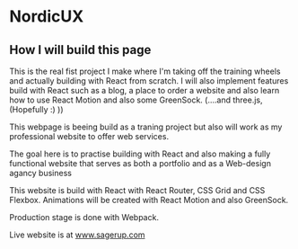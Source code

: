 # NordicUX

<h2>How I will build this page</h2>
<p>This is the real fist project I make where I'm taking off the training wheels and actually building with React from scratch. I will also implement features build with React such as a blog, a place to order a website and also learn how to use React Motion and also some GreenSock. (....and three.js, (Hopefully :) ))</p>
<p>This webpage is beeing build as a traning project but also will work as my professional website to offer web services.</p>
<p>The goal here is to practise building with React and also making a fully functional website that serves as both a portfolio and as a Web-design agancy business</p>

This website is build with React with React Router, CSS Grid and CSS Flexbox. Animations will be created with React Motion and also GreenSock.

Production stage is done with Webpack.

Live website is at <a href="http://www.sagerup.com">www.sagerup.com</a>